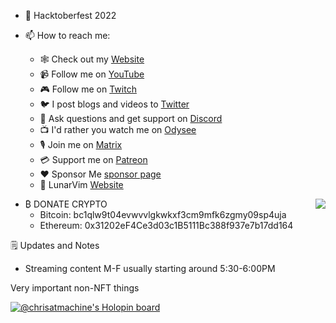 - 🎃 Hacktoberfest 2022

- 📫 How to reach me:

  - 🕸️ Check out my [Website](https://www.chrisatmachine.com/)
  - 📹 Follow me on [YouTube](https://www.youtube.com/channel/UCS97tchJDq17Qms3cux8wcA)
  - 🎮 Follow me on [Twitch](https://www.twitch.tv/chrisatmachine)
  - 🐦 I post blogs and videos to [Twitter](https://twitter.com/chrisatmachine) 
  - 🔌 Ask questions and get support on [Discord](https://discord.gg/Xb9B4Ny)
  - 📺 I'd rather you watch me on [Odysee](https://odysee.com/@chrisatmachine:f)
  - 🎙️ Join me on [Matrix](https://matrix.to/#/#the-machine:matrix.org)
  - 💳 Support me on [Patreon](https://www.patreon.com/chrisatmachine)
  - ❤️ Sponsor Me [sponsor page](https://github.com/sponsors/ChristianChiarulli)
  - 🌙 LunarVim [Website](https://www.lunarvim.org)

 <img src='https://github-readme-stats.vercel.app/api?username=christianchiarulli&show_icons=true&theme=tokyonight&count_private=true&hide=contribs,prs,total_issues'  align='right' />

- ₿ DONATE CRYPTO 
  - Bitcoin: bc1qlw9t04evwvvlgkwkxf3cm9mfk6zgmy09sp4uja
  - Ethereum: 0x31202eF4Ce3d03c1B5111Bc388f937e7b17dd164



🗒️ Updates and Notes

- Streaming content M-F usually starting around 5:30-6:00PM

Very important non-NFT things



[![@chrisatmachine's Holopin board](https://holopin.io/api/user/board?user=chrisatmachine)](https://holopin.io/@chrisatmachine)
